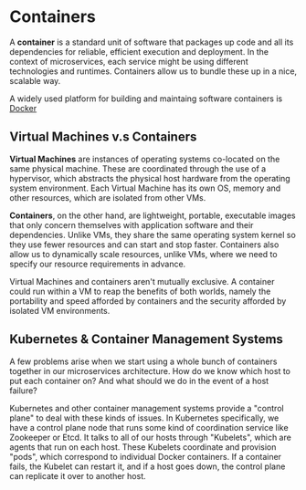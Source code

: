 # Containers

A **container** is a standard unit of software that packages up code and all its dependencies for reliable, efficient execution and deployment. In the context of microservices, each service might be using different technologies and runtimes. Containers allow us to bundle these up in a nice, scalable way.

A widely used platform for building and maintaing software containers is [Docker](https://www.docker.com/)

## Virtual Machines v.s Containers

**Virtual Machines** are instances of operating systems co-located on the same physical machine. These are coordinated through the use of a hypervisor, which abstracts the physical host hardware from the operating system environment. Each Virtual Machine has its own OS, memory and other resources, which are isolated from other VMs.

**Containers**, on the other hand, are lightweight, portable, executable images that only concern themselves with application software and their dependencies. Unlike VMs, they share the same operating system kernel so they use fewer resources and can start and stop faster. Containers also allow us to dynamically scale resources, unlike VMs, where we need to specify our resource requirements in advance.

Virtual Machines and containers aren't mutually exclusive. A container could run within a VM to reap the benefits of both worlds, namely the portability and speed afforded by containers and the security afforded by isolated VM environments.

## Kubernetes & Container Management Systems

A few problems arise when we start using a whole bunch of containers together in our microservices architecture. How do we know which host to put each container on? And what should we do in the event of a host failure?

Kubernetes and other container management systems provide a "control plane" to deal with these kinds of issues. In Kubernetes specifically, we have a control plane node that runs some kind of coordination service like Zookeeper or Etcd. It talks to all of our hosts through "Kubelets", which are agents that run on each host. These Kubelets coordinate and provision "pods", which correspond to individual Docker containers. If a container fails, the Kubelet can restart it, and if a host goes down, the control plane can replicate it over to another host.
